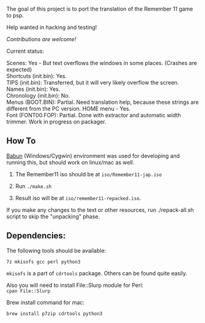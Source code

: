 
The goal of this project is to port the translation of the Remember 11 game to psp.

Help wanted in hacking and testing!

*Contributions are welcome!*

Current status:

Scenes: Yes - But text overflows the windows in some places. (Crashes are expected)
<br>
Shortcuts (init.bin): Yes.
<br>
TIPS (init.bin): Transferred, but it will very likely overflow the screen.
<br>
Names (init.bin): Yes.
<br>
Chronology (init.bin): No.
<br>
Menus (BOOT.BIN): Partial. Need translation help, because these strings are different from the PC version. HOME menu - Yes.
<br>
Font (FONT00.FOP): Partial. Done with extractor and automatic width trimmer. Work in progress on packager.

How To
-----------

[Babun](http://babun.github.io/) (Windows/Cygwin) environment was used for developing and running this, but should work on linux/mac as well.

1. The Remember11 iso should be at `iso/Remember11-jap.iso`

2. Run `./make.sh`

3. Result iso will be at `iso/remember11-repacked.iso`.


If you make any changes to the text or other resources, run ./repack-all.sh script to skip the "unpacking" phase.

Dependencies:
----------

The following tools should be available:

`7z mkisofs gcc perl python3`

`mkisofs` is a part of `cdrtools` package. Others can be found quite easily.

Also you will need to install File::Slurp module for Perl:<br>
`cpan File::Slurp`

Brew install command for mac:

`brew install p7zip cdrtools python3` 